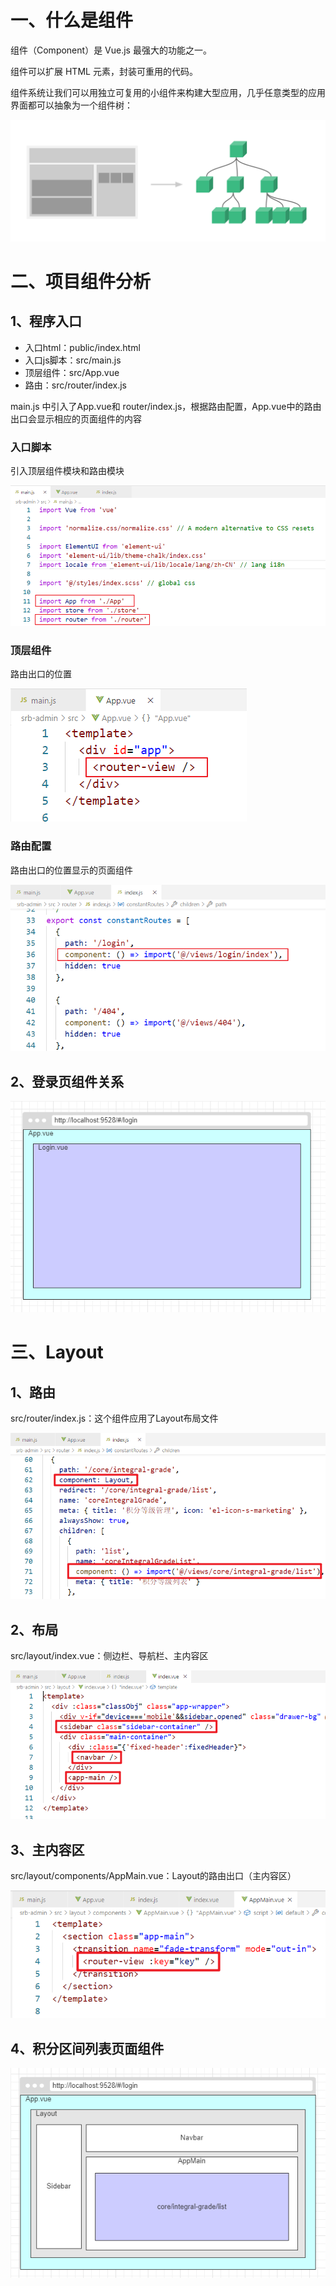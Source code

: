 # 一、什么是组件

组件（Component）是 Vue.js 最强大的功能之一。

组件可以扩展 HTML 元素，封装可重用的代码。

组件系统让我们可以用独立可复用的小组件来构建大型应用，几乎任意类型的应用界面都可以抽象为一个组件树：

![img](https://raw.githubusercontent.com/Eneru7/img/main/img_folder/0.5887660670164327.png)

# 二、项目组件分析

## 1、程序入口

- 入口html：public/index.html
- 入口js脚本：src/main.js
- 顶层组件：src/App.vue
- 路由：src/router/index.js

main.js 中引入了App.vue和 router/index.js，根据路由配置，App.vue中的路由出口会显示相应的页面组件的内容

### 入口脚本

引入顶层组件模块和路由模块

![](https://raw.githubusercontent.com/Eneru7/img/main/img_folder/3232cb4f-6c16-441e-9d68-a5a0cdc2048e.png)

### 顶层组件

路由出口的位置

![](https://raw.githubusercontent.com/Eneru7/img/main/img_folder/2bb57b98-da80-42cf-8ecd-d2a0ddf42ebe.png)

### 路由配置

路由出口的位置显示的页面组件

![img](https://raw.githubusercontent.com/Eneru7/img/main/img_folder/e8abcde9-d93d-4db6-ad51-563a67346f80.png)

## 2、登录页组件关系

![img](https://raw.githubusercontent.com/Eneru7/img/main/img_folder/77b05a8e-9b46-4631-af95-4460ab429c26.png)

# 三、Layout

## 1、路由

src/router/index.js：这个组件应用了Layout布局文件

![img](https://raw.githubusercontent.com/Eneru7/img/main/img_folder/297dde41-0595-40ab-a2cd-91154901230a.png)

## 2、布局

src/layout/index.vue：侧边栏、导航栏、主内容区

![img](https://raw.githubusercontent.com/Eneru7/img/main/img_folder/5f03c13c-bbd0-442d-9063-993b9ddeb6bb.png)

## 3、主内容区

src/layout/components/AppMain.vue：Layout的路由出口（主内容区）

![6ade7fc1-b3ab-4055-b70c-e24aa9fd8e6d](https://raw.githubusercontent.com/Eneru7/img/main/img_folder/6ade7fc1-b3ab-4055-b70c-e24aa9fd8e6d.png)

## 4、积分区间列表页面组件

 ![img](https://raw.githubusercontent.com/Eneru7/img/main/img_folder/e19b1aa5-5df3-4407-a3c0-1fafc6570a42.png)